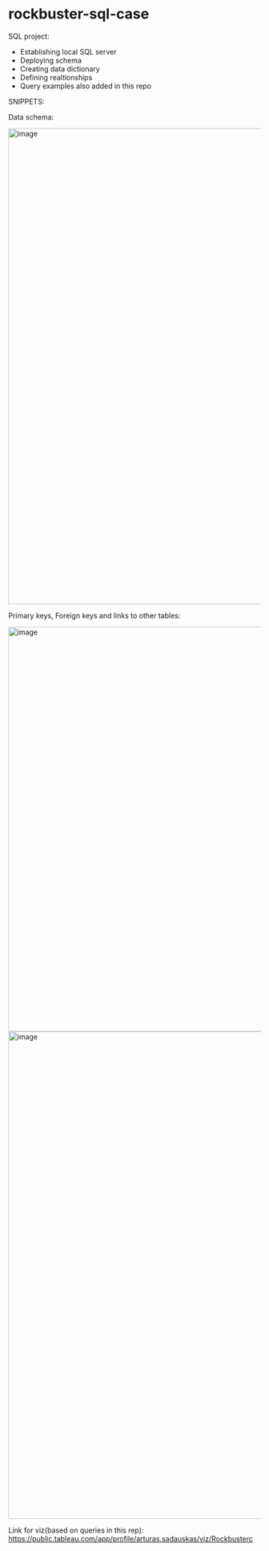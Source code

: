 # rockbuster-sql-case
SQL project:
- Establishing local SQL server
- Deploying schema
- Creating data dictionary
- Defining realtionships
- Query examples also added in this repo

SNIPPETS:

Data schema:

<img width="948" alt="image" src="https://user-images.githubusercontent.com/106022443/204601413-289b81ea-9206-4a82-8635-42f502516092.png">

Primary keys, Foreign keys and links to other tables:

<img width="806" alt="image" src="https://user-images.githubusercontent.com/106022443/204601713-829564ed-e36d-41f5-b9b2-e4afe392f47d.png">




<img width="971" alt="image" src="https://user-images.githubusercontent.com/106022443/204129813-0b4c9071-81af-4368-94f5-2b1eccdec420.png">



Link for viz(based on queries in this rep): https://public.tableau.com/app/profile/arturas.sadauskas/viz/Rockbusterc
